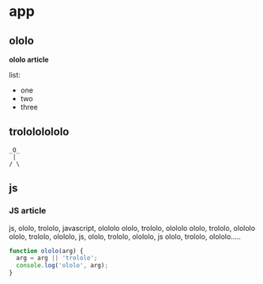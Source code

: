 # app

## ololo

**ololo article**

list:

- one
- two
- three

## trolololololo

    _O_
     |
    / \

## js

<!--

---
title: JavaSCript Article'
metadata:
  ololo: trololo
---

-->

### JS article

js, ololo, trololo, javascript, olololo ololo, trololo, olololo ololo, trololo, olololo ololo, 
trololo, olololo, js, ololo, trololo, olololo, js ololo, trololo, olololo.....

```javascript
function ololo(arg) {
  arg = arg || 'trololo';
  console.log('ololo', arg);
}
```
